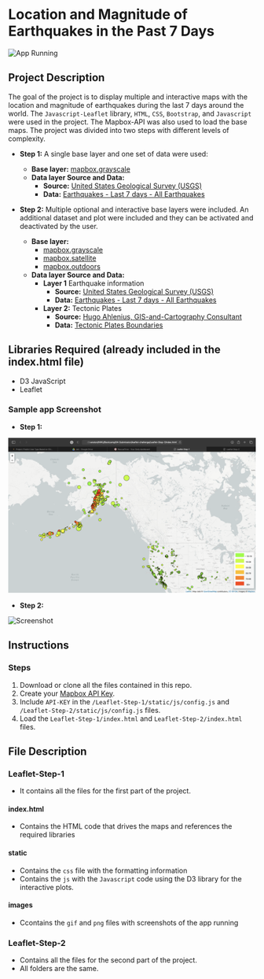 # Location and Magnitude of Earthquakes in the Past 7 Days

![App Running](images/step_2.gif "App Running")


## Project Description

The goal of the project is to display multiple and interactive maps with the location and magnitude of earthquakes during the last 7 days around the world. The `Javascript-Leaflet` library, `HTML`, `CSS`, `Bootstrap`, and `Javascript` were used in the project. The Mapbox-API was also used to load the base maps. The project was divided into two steps with different levels of complexity.

- **Step 1:**
A single base layer and one set of data were used:
  - **Base layer:** [mapbox.grayscale](https://docs.mapbox.com/api/maps/#raster-tiles)
  - **Data layer Source and Data:**
    - **Source:** [United States Geological Survey (USGS)](https://earthquake.usgs.gov/earthquakes/feed/v1.0/geojson.php)
    - **Data:** [Earthquakes - Last 7 days - All Earthquakes](https://earthquake.usgs.gov/earthquakes/feed/v1.0/summary/all_week.geojson)

- **Step 2:**
Multiple optional and interactive base layers were included. An additional dataset and plot were included and they can be activated and deactivated by the user.
  - **Base layer:**
    - [mapbox.grayscale](https://docs.mapbox.com/api/maps/#raster-tiles)
    - [mapbox.satellite](https://docs.mapbox.com/api/maps/#raster-tiles)
    - [mapbox.outdoors](https://docs.mapbox.com/api/maps/#raster-tiles)
  - **Data layer Source and Data:**
    - **Layer 1** Earthquake information
      - **Source:** [United States Geological Survey (USGS)](https://earthquake.usgs.gov/earthquakes/feed/v1.0/geojson.php)
      - **Data:** [Earthquakes - Last 7 days - All Earthquakes](https://earthquake.usgs.gov/earthquakes/feed/v1.0/summary/all_week.geojson)
    - **Layer 2:** Tectonic Plates
      - **Source:** [Hugo Ahlenius, GIS-and-Cartography Consultant](https://github.com/fraxen/tectonicplates)
      - **Data:** [Tectonic Plates Boundaries](https://raw.githubusercontent.com/fraxen/tectonicplates/master/GeoJSON/PB2002_boundaries.json)

## Libraries Required (already included in the index.html file)

- D3 JavaScript
- Leaflet


### Sample app Screenshot

- **Step 1:**

![Screenshot](images/step_1.png "Screenshot")

- **Step 2:**

![Screenshot](images/step_2.png "Screenshot")


## Instructions

### Steps

1. Download or clone all the files contained in this repo.
2. Create your  [Mapbox API Key](https://account.mapbox.com/auth/signup/).
3. Include `API-KEY`  in the `/Leaflet-Step-1/static/js/config.js` and `/Leaflet-Step-2/static/js/config.js` files.
4. Load the `Leaflet-Step-1/index.html` and `Leaflet-Step-2/index.html` files.


## File Description

### Leaflet-Step-1

- It contains all the files for the first part of the project.

#### index.html

- Contains the HTML code that drives the maps and references the required libraries

#### static

- Contains the `css` file with the formatting information
- Contains the `js` with the `Javascript` code using the D3 library for the interactive plots.

#### images

- Ccontains the `gif` and `png` files with screenshots of the app running

### Leaflet-Step-2

- Contains all the files for the second part of the project.
- All folders are the same.


